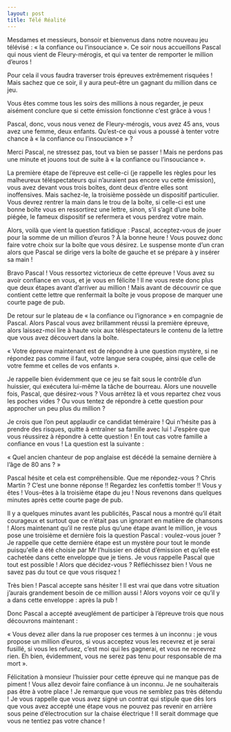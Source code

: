 ```yaml
---
layout: post
title: Télé Réalité
---
```


Mesdames et messieurs, bonsoir et bienvenus dans notre nouveau jeu télévisé : « la confiance ou l’insouciance ». Ce soir nous accueillons Pascal qui nous vient de Fleury-mérogis, et qui va tenter de remporter le million d’euros !

Pour cela il vous faudra traverser trois épreuves extrêmement risquées ! Mais sachez que ce soir, il y aura peut-être un gagnant du million dans ce jeu. 

Vous êtes comme tous les soirs des millions à nous regarder, je peux aisément conclure que si cette émission fonctionne c’est grâce à vous !

Pascal, donc, vous nous venez de Fleury-mérogis, vous avez 45 ans, vous avez une femme, deux enfants. Qu’est-ce qui vous a poussé à tenter votre chance à « la confiance ou l’insouciance » ?

Merci Pascal, ne stressez pas, tout va bien se passer ! Mais ne perdons pas une minute et jouons tout de suite à « la confiance ou l’insouciance ».

La première étape de l’épreuve est celle-ci (je rappelle les règles pour les malheureux téléspectateurs qui n’auraient pas encore vu cette émission), vous avez devant vous trois boîtes, dont deux d’entre elles sont inoffensives. Mais sachez-le, la troisième possède un dispositif particulier. Vous devrez rentrer la main dans le trou de la boîte, si celle-ci est une bonne boîte vous en ressortirez une lettre, sinon, s’il s’agit d’une boîte piégée, le fameux dispositif se refermera et vous perdrez votre main.

Alors, voilà que vient la question fatidique : Pascal, acceptez-vous de jouer pour la somme de un million d’euros ? À la bonne heure ! Vous pouvez donc faire votre choix sur la boîte que vous désirez. Le suspense monte d’un cran alors que Pascal se dirige vers la boîte de gauche et se prépare à y insérer sa main !

Bravo Pascal ! Vous ressortez victorieux de cette épreuve ! Vous avez su avoir confiance en vous, et je vous en félicite ! Il ne vous reste donc plus que deux étapes avant d’arriver au million ! Mais avant de découvrir ce que contient cette lettre que renfermait la boîte je vous propose de marquer une courte page de pub.

De retour sur le plateau de « la confiance ou l’ignorance » en compagnie de Pascal. Alors Pascal vous avez brillamment réussi la première épreuve, alors laissez-moi lire à haute voix aux téléspectateurs le contenu de la lettre que vous avez découvert dans la boîte.

« Votre épreuve maintenant est de répondre à une question mystère, si ne répondez pas comme il faut, votre langue sera coupée, ainsi que celle de votre femme et celles de vos enfants ».

Je rappelle bien évidemment que ce jeu se fait sous le contrôle d’un huissier, qui exécutera lui-même la tâche de bourreau. Alors une nouvelle fois, Pascal, que désirez-vous ? Vous arrêtez là et vous repartez chez vous les poches vides ? Ou vous tentez de répondre à cette question pour approcher un peu plus du million ?

Je crois que l’on peut applaudir ce candidat téméraire ! Qui n’hésite pas à prendre des risques, quitte à entraîner sa famille avec lui ! J’espère que vous réussirez à répondre à cette question ! En tout cas votre famille a confiance en vous ! La question est la suivante :

« Quel ancien chanteur de pop anglaise est décédé la semaine dernière à l’âge de 80 ans ? »

Pascal hésite et cela est compréhensible. Que me répondez-vous ? Chris Martin ? C’est une bonne réponse !! Regardez les confettis tomber !! Vous y êtes ! Vous-êtes à la troisième étape du jeu ! Nous revenons dans quelques minutes après cette courte page de pub.

Il y a quelques minutes avant les publicités, Pascal nous a montré qu’il était courageux et surtout que ce n’était pas un ignorant en matière de chansons ! Alors maintenant qu’il ne reste plus qu’une étape avant le million, je vous pose une troisième et dernière fois la question Pascal : voulez-vous jouer ? Je rappelle que cette dernière étape est un mystère pour tout le monde puisqu'elle a été choisie par Mr l’huissier en début d’émission et qu’elle est cachetée dans cette enveloppe que je tiens. Je vous rappelle Pascal que tout est possible ! Alors que décidez-vous ? Réfléchissez bien ! Vous ne savez pas du tout ce que vous risquez !

Très bien ! Pascal accepte sans hésiter ! Il est vrai que dans votre situation j’aurais grandement besoin de ce million aussi ! Alors voyons voir ce qu’il y a dans cette enveloppe : après la pub !

Donc Pascal a accepté aveuglément de participer à l’épreuve trois que nous découvrons maintenant :

« Vous devez aller dans la rue proposer ces termes à un inconnu : je vous propose un million d’euros, si vous acceptez vous les recevrez et je serai fusillé, si vous les refusez, c’est moi qui les gagnerai, et vous ne recevrez rien. Eh bien, évidemment, vous ne serez pas tenu pour responsable de ma mort ».

Félicitation à monsieur l’huissier pour cette épreuve qui ne manque pas de piment ! Vous allez devoir faire confiance à un inconnu. Je ne souhaiterais pas être à votre place ! Je remarque que vous ne semblez pas très détendu ! Je vous rappelle que vous avez signé un contrat qui stipule que dès lors que vous avez accepté une étape vous ne pouvez pas revenir en arrière sous peine d’électrocution sur la chaise électrique ! Il serait dommage que vous ne tentiez pas votre chance !
